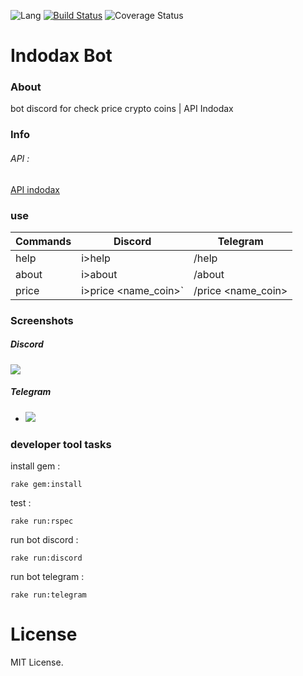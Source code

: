 
![Lang](https://img.shields.io/badge/Language-Ruby-red)
[![Build Status](https://travis-ci.com/rokhimin/Indodax-bot.svg?branch=master)](https://travis-ci.com/rokhimin/Indodax-bot)
![Coverage Status](https://img.shields.io/badge/coverage-99%25-green)
# Indodax Bot

### About
bot discord for check price crypto coins | API Indodax

### Info
###### API :
[API indodax](https://indodax.com/downloads/BITCOINCOID-API-DOCUMENTATION.pdf)

### use
|   Commands    |    Discord    |    Telegram    |
| ------------- | ------------- | ------------- |
|  help  | i>help | /help |
| about  | i>about | /about |
| price | i>price <name_coin>` | /price <name_coin> |

### Screenshots
##### Discord
![](https://i.imgur.com/vIlPHQC.jpg)
##### Telegram
- ![](https://i.imgur.com/L19wdxK.jpg)

### developer tool tasks
install gem :
 ```
 rake gem:install
 ```
test :
 ```
 rake run:rspec
 ```
run bot discord :
 ```
 rake run:discord
 ```
run bot telegram :
 ```
 rake run:telegram
 ```


# License
MIT License.




